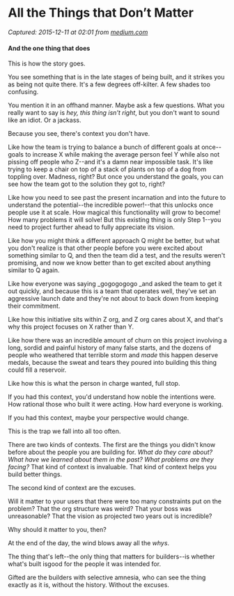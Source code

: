 # All the Things that Don’t Matter

_Captured: 2015-12-11 at 02:01 from [medium.com](https://medium.com/the-year-of-the-looking-glass/all-the-things-that-dont-matter-fde892d49743#.8chx10clc)_

#### And the one thing that does

This is how the story goes.

You see something that is in the late stages of being built, and it strikes you as being not quite there. It's a few degrees off-kilter. A few shades too confusing.

You mention it in an offhand manner. Maybe ask a few questions. What you really want to say is _hey, this thing isn't right_, but you don't want to sound like an idiot. Or a jackass.

Because you see, there's context you don't have.

Like how the team is trying to balance a bunch of different goals at once--goals to increase X while making the average person feel Y while also not pissing off people who Z--and it's a damn near impossible task. It's like trying to keep a chair on top of a stack of plants on top of a dog from toppling over. Madness, right? But once you understand the goals, you can see how the team got to the solution they got to, right?

Like how you need to see past the present incarnation and into the future to understand the potential--the incredible power!--that this unlocks once people use it at scale. How magical this functionality will grow to become! How many problems it will solve! But this existing thing is only Step 1--you need to project further ahead to fully appreciate its vision.

Like how you might think a different approach Q might be better, but what you don't realize is that other people before you were excited about something similar to Q, and then the team did a test, and the results weren't promising, and now we know better than to get excited about anything similar to Q again.

Like how everyone was saying _gogogogogo _and asked the team to get it out quickly, and because this is a team that operates well, they've set an aggressive launch date and they're not about to back down from keeping their commitment.

Like how this initiative sits within Z org, and Z org cares about X, and that's why this project focuses on X rather than Y.

Like how there was an incredible amount of churn on this project involving a long, sordid and painful history of many false starts, and the dozens of people who weathered that terrible storm and _made_ this happen deserve medals, because the sweat and tears they poured into building this thing could fill a reservoir.

Like how this is what the person in charge wanted, full stop.

If you had this context, you'd understand how noble the intentions were. How rational those who built it were acting. How hard everyone is working.

If you had this context, maybe your perspective would change.

This is the trap we fall into all too often.

There are two kinds of contexts. The first are the things you didn't know before about the people you are building for. _What do they care about? What have we learned about them in the past? What problems are they facing?_ That kind of context is invaluable. That kind of context helps you build better things.

The second kind of context are the excuses.

Will it matter to your users that there were too many constraints put on the problem? That the org structure was weird? That your boss was unreasonable? That the vision as projected two years out is incredible?

Why should it matter to you, then?

At the end of the day, the wind blows away all the _whys_.

The thing that's left--the only thing that matters for builders--is whether what's built isgood for the people it was intended for.

Gifted are the builders with selective amnesia, who can see the thing exactly as it is, without the history. Without the excuses.

